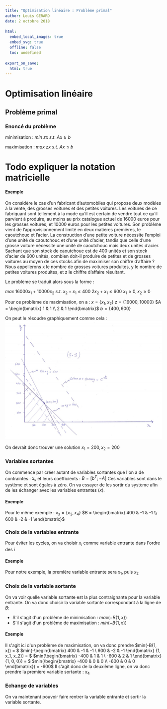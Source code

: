 ```yaml
---
title: "Optimisation linéaire : Problème primal"
author: Louis GERARD
date: 2 octobre 2018

html:
  embed_local_images: true
  embed_svg: true
  offline: false
  toc: undefined

export_on_save:
  html: true
---
```


# Optimisation linéaire
## Problème primal
### Enoncé du problème
minimisation :
$min\ zx\ s.t.$
$Ax \ge b$

maximisation :
$max\ zx\ s.t.$
$Ax \le b$

# Todo expliquer la notation matricielle

#### Exemple
On considère le cas d’un fabricant d’automobiles qui propose deux modèles à la vente, des grosses voitures et des petites voitures. Les voitures de ce fabriquant sont tellement à la mode qu’il est certain de vendre tout ce qu’il parvient à produire, au moins au prix catalogue actuel de 16000 euros pour les grosses voitures, et 10000 euros pour les petites voitures. Son problème vient de l’approvisionnement limité en deux matières premières, le caoutchouc et l’acier. La construction d’une petite voiture nécessite l’emploi d’une unité de caoutchouc et d’une unité d’acier, tandis que celle d’une grosse voiture nécessite une unité de caoutchouc mais deux unités d’acier. Sachant que son stock de caoutchouc est de 400 unités et son stock d’acier de 600 unités, combien doit-il produire de petites et de grosses voitures au moyen de ces stocks afin de maximiser son chiffre d’affaire ? Nous appellerons x le nombre de grosses voitures produites, y le nombre de petites voitures produites, et z le chiffre d’affaire résultant.

Le problème se traduit alors sous la forme :

$max\ 16000x_1 + 10000x_2\ s.t.$
$x_2 + x_1 \le 400$
$2x_2  + x_1 \le 600$
$x_1 \ge 0, x_2 \ge 0$

Pour ce problème de maximisation, on a :
$x = \{x_1, x_2\}$
$z = \{16000, 10000\}$
$A = \begin{bmatrix}
   1 & 1 \\
   2 & 1
\end{bmatrix}$
$b = \{400, 600\}$

On peut le résoudre graphiquement comme cela :
![résolution graphique](graphique.jpg)

On devrait donc trouver une solution $x_1 = 200, x_2 = 200$

### Variables sortantes
On commence par créer autant de variables sortantes que l'on a de contraintes :
$x_s$
et leurs coefficients :
$B = [b^T; -A]$
Ces variables sont dans le système et sont égales à zéro. On va essayer de les sortir du système afin de les échanger avec les variables entrantes ($x$).

#### Exemple
Pour le même exemple :
$x_s = \{x_3, x_4\}$
$B = \begin{bmatrix}
  400 & -1 & -1 \\
  600 & -2 & -1
\end{bmatrix}$

### Choix de la variables entrante
Pour éviter les cycles, on va choisir $x_i$ comme variable entrante dans l'ordre des $i$

#### Exemple
Pour notre exemple, la première variable entrante sera $x_1$, puis $x_2$

### Choix de la variable sortante
On va voir quelle variable sortante est la plus contraignante pour la variable entrante.
On va donc choisir la variable sortante correspondant à la ligne de $B$:
- S'il s'agit d'un problème de minimisation :
  $max(-B\{1, x\})$
- S'il s'agit d'un problème de maximisation :
  $min(-B\{1, x\})$

#### Exemple
Il s'agit ici d'un problème de maximisation, on va donc prendre
$min(-B\{1, x\}) = $
$min(-\begin{bmatrix}
  400 & -1 & -1 \\
  600 & -2 & -1
\end{bmatrix} \{1, x_1, x_2\}) = $
$min(\begin{bmatrix}
  -400 & 1 & 1 \\
  -600 & 2 & 1
\end{bmatrix} \{1, 0, 0\}) = $
$min(\begin{bmatrix}
  -400 & 0 & 0 \\
  -600 & 0 & 0
\end{bmatrix}) = -600$
Il s'agit donc de la deuxième ligne, on va donc prendre la première variable sortante : $x_4$

### Echange de variables
On va maintenant pouvoir faire rentrer la variable entrante et sortir la variable sortante.
